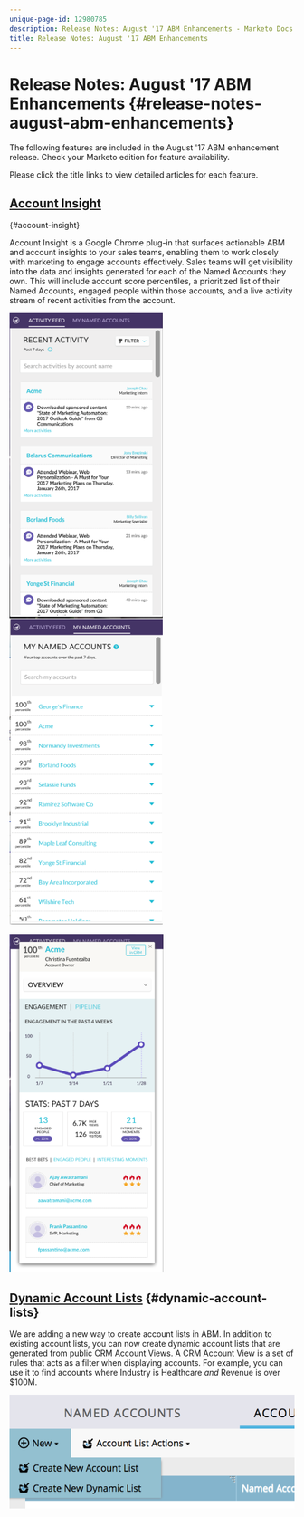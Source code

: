 ```yaml
---
unique-page-id: 12980785
description: Release Notes: August '17 ABM Enhancements - Marketo Docs - Product Documentation
title: Release Notes: August '17 ABM Enhancements
---
```


# Release Notes: August '17 ABM Enhancements {#release-notes-august-abm-enhancements}

The following features are included in the August '17 ABM enhancement release. Check your Marketo edition for feature availability.

Please click the title links to view detailed articles for each feature.

## [Account Insight](../../product-docs/account-based-marketing/setup-abm/account-insight-plug-in-overview.md)  
{#account-insight}

Account Insight is a Google Chrome plug-in that surfaces actionable ABM and account insights to your sales teams, enabling them to work closely with marketing to engage accounts effectively. Sales teams will get visibility into the data and insights generated for each of the Named Accounts&nbsp;they own. This will include account score percentiles, a prioritized list of their Named Accounts, engaged people within those accounts, and a live activity stream of recent activities from the account.

![](assets/image001.png) ![](assets/image002.png)

![](assets/image003.png)

## [Dynamic Account Lists](../../product-docs/account-based-marketing/target/account-lists.md) {#dynamic-account-lists}

We are adding a new way to create account lists in ABM.&nbsp;In addition to existing account lists, you can now create dynamic account lists that are generated from public&nbsp;CRM Account Views.&nbsp;A CRM Account View is a set of rules that acts as a filter when displaying accounts. For example, you can use it to find accounts where Industry is Healthcare&nbsp;*and*&nbsp;Revenue is over $100M.

![](assets/dynamic-account-list-menu-5b14-5d-copy.png)  

